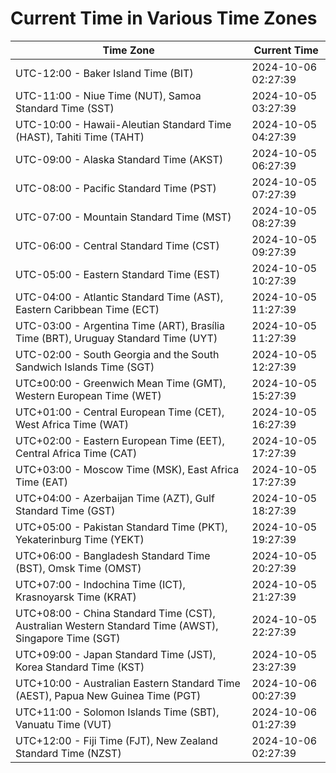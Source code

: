# Current Time in Various Time Zones

| Time Zone | Current Time |
|-----------|--------------|
| UTC-12:00 - Baker Island Time (BIT) | 2024-10-06 02:27:39 |
| UTC-11:00 - Niue Time (NUT), Samoa Standard Time (SST) | 2024-10-05 03:27:39 |
| UTC-10:00 - Hawaii-Aleutian Standard Time (HAST), Tahiti Time (TAHT) | 2024-10-05 04:27:39 |
| UTC-09:00 - Alaska Standard Time (AKST) | 2024-10-05 06:27:39 |
| UTC-08:00 - Pacific Standard Time (PST) | 2024-10-05 07:27:39 |
| UTC-07:00 - Mountain Standard Time (MST) | 2024-10-05 08:27:39 |
| UTC-06:00 - Central Standard Time (CST) | 2024-10-05 09:27:39 |
| UTC-05:00 - Eastern Standard Time (EST) | 2024-10-05 10:27:39 |
| UTC-04:00 - Atlantic Standard Time (AST), Eastern Caribbean Time (ECT) | 2024-10-05 11:27:39 |
| UTC-03:00 - Argentina Time (ART), Brasília Time (BRT), Uruguay Standard Time (UYT) | 2024-10-05 11:27:39 |
| UTC-02:00 - South Georgia and the South Sandwich Islands Time (SGT) | 2024-10-05 12:27:39 |
| UTC±00:00 - Greenwich Mean Time (GMT), Western European Time (WET) | 2024-10-05 15:27:39 |
| UTC+01:00 - Central European Time (CET), West Africa Time (WAT) | 2024-10-05 16:27:39 |
| UTC+02:00 - Eastern European Time (EET), Central Africa Time (CAT) | 2024-10-05 17:27:39 |
| UTC+03:00 - Moscow Time (MSK), East Africa Time (EAT) | 2024-10-05 17:27:39 |
| UTC+04:00 - Azerbaijan Time (AZT), Gulf Standard Time (GST) | 2024-10-05 18:27:39 |
| UTC+05:00 - Pakistan Standard Time (PKT), Yekaterinburg Time (YEKT) | 2024-10-05 19:27:39 |
| UTC+06:00 - Bangladesh Standard Time (BST), Omsk Time (OMST) | 2024-10-05 20:27:39 |
| UTC+07:00 - Indochina Time (ICT), Krasnoyarsk Time (KRAT) | 2024-10-05 21:27:39 |
| UTC+08:00 - China Standard Time (CST), Australian Western Standard Time (AWST), Singapore Time (SGT) | 2024-10-05 22:27:39 |
| UTC+09:00 - Japan Standard Time (JST), Korea Standard Time (KST) | 2024-10-05 23:27:39 |
| UTC+10:00 - Australian Eastern Standard Time (AEST), Papua New Guinea Time (PGT) | 2024-10-06 00:27:39 |
| UTC+11:00 - Solomon Islands Time (SBT), Vanuatu Time (VUT) | 2024-10-06 01:27:39 |
| UTC+12:00 - Fiji Time (FJT), New Zealand Standard Time (NZST) | 2024-10-06 02:27:39 |
